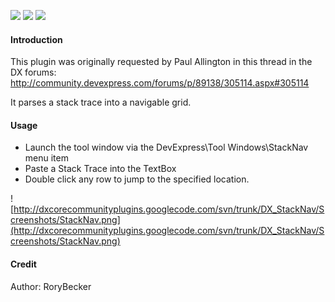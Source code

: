[![](http://dxcorecommunityplugins.googlecode.com/svn/trunk/Common/Graphics/Download.png)](http://www.rorybecker.co.uk/DevExpress/Community/Plugins/DX_StackNav/)      [![](http://dxcorecommunityplugins.googlecode.com/svn/trunk/Common/Graphics/InstallHelp.png)](http://code.google.com/p/dxcorecommunityplugins/wiki/InstallInstructions)
[![](http://dxcorecommunityplugins.googlecode.com/svn/trunk/Common/Graphics/Feedback.png)](http://code.google.com/p/dxcorecommunityplugins/wiki/Feedback)

#### Introduction ####

This plugin was originally requested by Paul Allington in this thread in the DX forums: http://community.devexpress.com/forums/p/89138/305114.aspx#305114

It parses a stack trace into a navigable grid.

#### Usage ####
  * Launch the tool window via the DevExpress\Tool Windows\StackNav menu item
  * Paste a Stack Trace into the TextBox
  * Double click any row to jump to the specified location.

![http://dxcorecommunityplugins.googlecode.com/svn/trunk/DX_StackNav/Screenshots/StackNav.png](http://dxcorecommunityplugins.googlecode.com/svn/trunk/DX_StackNav/Screenshots/StackNav.png)

#### Credit ####
Author: RoryBecker